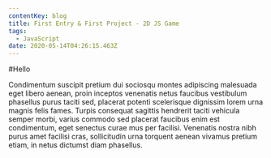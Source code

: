 ```yaml
---
contentKey: blog
title: First Entry & First Project - 2D JS Game
tags:
  - JavaScript
date: 2020-05-14T04:26:15.463Z
---
```

#Hello

Condimentum suscipit pretium dui sociosqu montes adipiscing malesuada eget libero aenean, proin inceptos venenatis netus faucibus vestibulum phasellus purus taciti sed, placerat potenti scelerisque dignissim lorem urna magnis felis fames. Turpis consequat sagittis hendrerit taciti vehicula semper morbi, varius commodo sed placerat faucibus enim est condimentum, eget senectus curae mus per facilisi. Venenatis nostra nibh purus amet facilisi cras, sollicitudin urna torquent aenean vivamus pretium etiam, in netus dictumst diam phasellus.